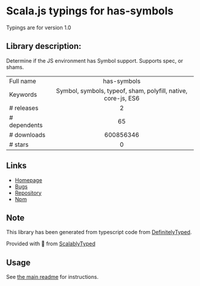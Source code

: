 
# Scala.js typings for has-symbols

Typings are for version 1.0

## Library description:
Determine if the JS environment has Symbol support. Supports spec, or shams.

|                    |                 |
| ------------------ | :-------------: |
| Full name          | has-symbols |
| Keywords           | Symbol, symbols, typeof, sham, polyfill, native, core-js, ES6 |
| # releases         | 2 |
| # dependents       | 65 |
| # downloads        | 600856346 |
| # stars            | 0 |

## Links
- [Homepage](https://github.com/ljharb/has-symbols#readme)
- [Bugs](https://github.com/ljharb/has-symbols/issues)
- [Repository](https://github.com/ljharb/has-symbols)
- [Npm](https://www.npmjs.com/package/has-symbols)
    


## Note
This library has been generated from typescript code from [DefinitelyTyped](https://definitelytyped.org).

Provided with :purple_heart: from [ScalablyTyped](https://github.com/oyvindberg/ScalablyTyped)

## Usage
See [the main readme](../../readme.md) for instructions.


